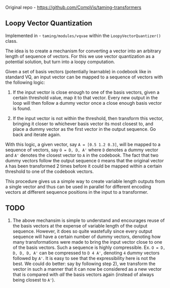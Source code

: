 Original repo - https://github.com/CompVis/taming-transformers

## Loopy Vector Quantization

Implemented in - `taming/modules/vqvae` within the `LoopyVectorQuantizer()` class.

The idea is to create a mechanism for converting a vector into an arbitrary length of sequence of vectors. For this we use vector quantization as a potential solution, but turn into a loopy computation. 

Given a set of basis vectors (potentially learnable) in codebook like in standard VQ, an input vector can be mapped to a sequence of vectors with the following logic:

1. If the input vector is close enough to one of the basis vectors, given a certain threshold value, map it to that vector. Every new output in the loop will then follow a dummy vector once a close enough basis vector is found.

2. If the input vector is not within the threshold, then transform this vector, bringing it closer to whichever basis vector its most closest to, and place a dummy vector as the first vector in the output sequence. Go back and iterate again.

With this logic, a given vector, say `A = [0.5 1.2 0.3]`, will be mapped to a sequence of vectors, say `O = D, D, A'` where `D` denotes a dummy vector and `A'` denotes the closest vector to `A` in the codebook. The fact that two dummy vectors follow the output sequence `O` means that the original vector `A` has been transformed 2 times before it could be mapped within a certain threshold to one of the codebook vectors. 

This procedure gives us a simple way to create variable length outputs from a single vector and thus can be used in parallel for different encoding vectors at different sequence positions in the input to a transformer. 

## TODO

1. The above mechansim is simple to understand and encourages reuse of the basis vectors at the expense of variable length of the output sequence. However, it does so quite wastefully since every output sequence will have a certain number of dummy vectors, denoting how many transformations were made to bring the input vector close to one of the basis vectors. Such a sequence is highly compressible. Ex. `O = D, D, D, D, A'` can be compressed to `D 4 A'`, denoting `4` dummy vectors followed by `A'`. It is easy to see that the expressibility here is not the best. We could do better: say by following step 2), we transform the vector in such a manner that it can now be considered as a new vector that is compared with *all* the basis vectors again (instead of always being closest to `A'`). 

